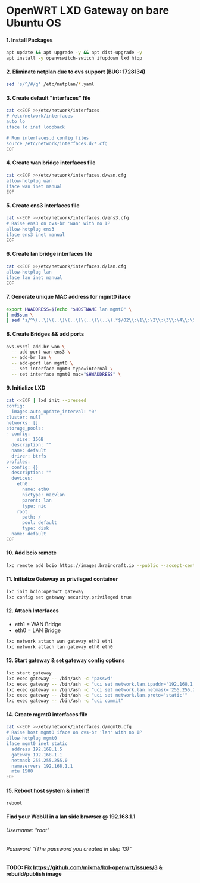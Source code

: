 # OpenWRT LXD Gateway on bare Ubuntu OS

#### 1. Install Packages
````sh
apt update && apt upgrade -y && apt dist-upgrade -y
apt install -y openvswitch-switch ifupdown lxd htop
````

#### 2. Eliminate netplan due to ovs support (BUG: 1728134)
````sh
sed 's/^/#/g' /etc/netplan/*.yaml
````

#### 3. Create default "interfaces" file
````sh
cat <<EOF >>/etc/network/interfaces
# /etc/network/interfaces
auto lo                                                                                   
iface lo inet loopback

# Run interfaces.d config files
source /etc/network/interfaces.d/*.cfg
EOF
````

#### 4. Create wan bridge interfaces file
````sh
cat <<EOF >>/etc/network/interfaces.d/wan.cfg
allow-hotplug wan
iface wan inet manual
EOF
````

#### 5. Create ens3 interfaces file
````sh
cat <<EOF >>/etc/network/interfaces.d/ens3.cfg
# Raise ens3 on ovs-br 'wan' with no IP
allow-hotplug ens3
iface ens3 inet manual
EOF
````

#### 6. Create lan bridge interfaces file
````sh
cat <<EOF >>/etc/network/interfaces.d/lan.cfg
allow-hotplug lan
iface lan inet manual
EOF
````

#### 7. Generate unique MAC address for mgmt0 iface
````sh
export HWADDRESS=$(echo "$HOSTNAME lan mgmt0" \
| md5sum \
| sed 's/^\(..\)\(..\)\(..\)\(..\)\(..\).*$/02\\:\1\\:\2\\:\3\\:\4\\:\5/')
````

#### 8. Create Bridges && add ports
````sh
ovs-vsctl add-br wan \
  -- add-port wan ens3 \
  -- add-br lan \
  -- add-port lan mgmt0 \
  -- set interface mgmt0 type=internal \
  -- set interface mgmt0 mac="$HWADDRESS" \
````


####  9. Initialize LXD
````sh
cat <<EOF | lxd init --preseed
config:
  images.auto_update_interval: "0"
cluster: null
networks: []
storage_pools:
- config:
    size: 15GB
  description: ""
  name: default
  driver: btrfs
profiles:
- config: {}
  description: ""
  devices:
    eth0:
      name: eth0
      nictype: macvlan
      parent: lan
      type: nic
    root:
      path: /
      pool: default
      type: disk
  name: default
EOF
````

#### 10. Add bcio remote
````sh
lxc remote add bcio https://images.braincraft.io --public --accept-certificate
````

#### 11. Initialize Gateway as privileged container
````sh
lxc init bcio:openwrt gateway
lxc config set gateway security.privileged true
````

#### 12. Attach Interfaces
  - eth1 = WAN Bridge
  - eth0 = LAN Bridge
````sh
lxc network attach wan gateway eth1 eth1
lxc network attach lan gateway eth0 eth0
````

#### 13. Start gateway & set gateway config options
````sh
lxc start gateway
lxc exec gateway -- /bin/ash -c "passwd"
lxc exec gateway -- /bin/ash -c "uci set network.lan.ipaddr='192.168.1.1'"
lxc exec gateway -- /bin/ash -c "uci set network.lan.netmask='255.255.255.0'"
lxc exec gateway -- /bin/ash -c "uci set network.lan.proto='static'"
lxc exec gateway -- /bin/ash -c "uci commit"
````

#### 14. Create mgmt0 interfaces file
````sh
cat <<EOF >>/etc/network/interfaces.d/mgmt0.cfg
# Raise host mgmt0 iface on ovs-br 'lan' with no IP
allow-hotplug mgmt0
iface mgmt0 inet static
  address 192.168.1.5
  gateway 192.168.1.1
  netmask 255.255.255.0
  nameservers 192.168.1.1
  mtu 1500
EOF
````

#### 15. Reboot host system & inherit!
````sh
reboot
````

#### Find your WebUI in a lan side browser @ 192.168.1.1 
###### Username: "root" 
###### Password "(The password you created in step 13)"
#### TODO: Fix https://github.com/mikma/lxd-openwrt/issues/3 & rebuild/publish image
